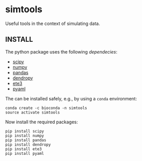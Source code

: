 # simtools
Useful tools in the context of simulating data.

## INSTALL

The python package uses the following *dependecies*:

* [scipy](https://pypi.org/project/scipy/)
* [numpy](https://pypi.org/project/numpy/)
* [pandas](https://pypi.org/project/pandas/)
* [dendropy](https://pypi.org/project/DendroPy/)
* [ete3](https://pypi.org/project/ete3/)
* [pyaml](https://pypi.org/project/pyaml/)

The can be installed safely, e.g., by using a `conda` environment:

```
conda create -c bioconda -n simtools
source activate simtools
```

Now install the required packages:

```
pip install scipy
pip install numpy
pip install pandas
pip install dendropy
pip install ete3
pip install pyaml
```

